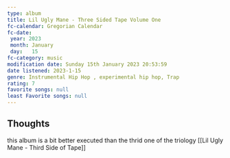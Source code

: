 ```yaml
---
type: album 
title: Lil Ugly Mane - Three Sided Tape Volume One
fc-calendar: Gregorian Calendar
fc-date: 
 year: 2023
 month: January
 day:   15
fc-category: music
modification date: Sunday 15th January 2023 20:53:59
date listened: 2023-1-15 
genre: Instrumental Hip Hop , experimental hip hop, Trap
rating: 7
favorite songs: null
least Favorite songs: null
---
```

## Thoughts

this album is a bit better executed than the thrid one of the triology [[Lil Ugly Mane - Third Side of Tape]]